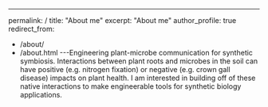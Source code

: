 ---
permalink: /
title: "About me"
excerpt: "About me"
author_profile: true
redirect_from: 
  - /about/
  - /about.html
---Engineering plant-microbe communication for synthetic symbiosis. Interactions between plant roots and microbes in the soil can have positive (e.g. nitrogen fixation) or negative (e.g. crown gall disease) impacts on plant health. I am interested in building off of these native interactions to make engineerable tools for synthetic biology applications.
